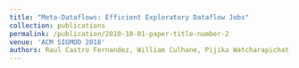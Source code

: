 ```yaml
---
title: "Meta-Dataflows: Efficient Exploratory Dataflow Jobs"
collection: publications
permalink: /publication/2010-10-01-paper-title-number-2
venue: 'ACM SIGMOD 2018'
authors: Raul Castro Fernandez, William Culhane, Pijika Watcharapichat, Matthias Weidlich, Victoria Lopez Morales, Peter Pietzuch
---
```

